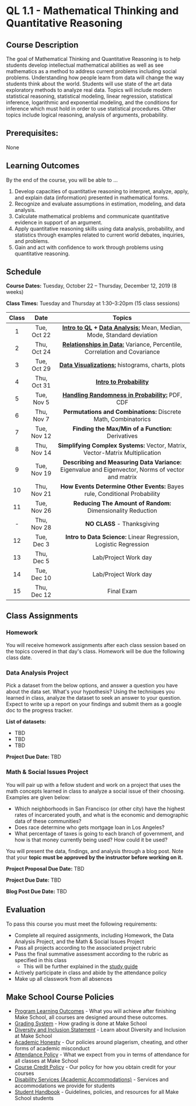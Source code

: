 # QL 1.1 - Mathematical Thinking and Quantitative Reasoning

## Course Description

The goal of Mathematical Thinking and Quantitative Reasoning is to help students develop intellectual mathematical abilities as well as see mathematics as a method to address current problems including social problems. Understanding how people learn from data will change the way students think about the world. Students will use state of the art data exploratory methods to analyze real data. Topics will include modern statistical reasoning, statistical modeling, linear regression, statistical inference, logarithmic and exponential modeling, and the conditions for inference which must hold in order to use statistical procedures.  Other topics include logical reasoning, analysis of arguments, probability.

## Prerequisites:  

None

## Learning Outcomes

By the end of the course, you will be able to ...

1. Develop capacities of quantitative reasoning to interpret, analyze, apply, and explain data (information) presented in mathematical forms.
1. Recognize and evaluate assumptions in estimation, modeling, and data analysis.
1. Calculate mathematical problems and communicate quantitative evidence in support of an argument.
1. Apply quantitative reasoning skills using data analysis, probability, and statistics through examples related to current world debates, inquiries, and problems.
1. Gain and act with confidence to work through problems using quantitative reasoning.

## Schedule

**Course Dates:** Tuesday, October 22 – Thursday, December 12, 2019 (8 weeks)

**Class Times:** Tuesday and Thursday at 1:30–3:20pm (15 class sessions)

| Class |          Date          |                 Topics                  |
|:-----:|:----------------------:|:---------------------------------------:|
|  1 |   Tue, Oct 22             | **[Intro to QL](https://docs.google.com/presentation/d/10puex-O20RivRpA9g6hSRr9VMEm4Ebbx5LqhmK1jXvw/edit?usp=sharing) + [Data Analysis:](./Notebooks/Descriptive_Statistics.ipynb)** Mean, Median, Mode, Standard deviation |
|  2 |   Thu, Oct 24             | **[Relationships in Data:](./Notebooks/relationships_data/Relationships_in_Data.ipynb)** Variance, Percentile, Correlation and Covariance |
|  3 |   Tue, Oct 29             | **[Data Visualizations:](./Notebooks/visualizations/visualizations_in_data.ipynb)** histograms, charts, plots |
|  4 |   Thu, Oct 31             | **[Intro to Probability](./Notebooks/Probability.ipynb)** |
|  5 |   Tue, Nov 5              | **[Handling Randomness in Probability:](./Notebooks/Handling_Randomness_in_Probability/pdf_cdf_Normal.ipynb)** PDF, CDF |
|  6 |   Thu, Nov 7              | **Permutations and Combinations:** Discrete Math, Combinatorics  |
|  7 |   Tue, Nov 12             |  **Finding the Max/Min of a Function:** Derivatives |
|  8 |   Thu, Nov 14             |  **Simplifying Complex Systems:** Vector, Matrix, Vector-Matrix Multiplication|
|  9 |   Tue, Nov 19             | **Describing and Measuring Data Variance:** Eigenvalue and Eigenvector, Norms of vector and matrix  |
| 10 |   Thu, Nov 21             | **How Events Determine Other Events:** Bayes rule, Conditional Probability |  
| 11 |   Tue, Nov 26             | **Reducing The Amount of Random:** Dimensionality Reduction |
| -  |   Thu, Nov 28             | **NO CLASS** - Thanksgiving  |
| 12 |   Tue, Dec 3              | **Intro to Data Science:** Linear Regression, Logistic Regression |
| 13 |   Thu, Dec 5              | Lab/Project Work day |
| 14 |   Tue, Dec 10             | Lab/Project Work day  |
| 15 |   Thu, Dec 12             | Final Exam  |


 
## Class Assignments

### Homework

You will receive homework assignments after each class session based on the topics covered in that day's class. Homework will be due the following class date.

### Data Analysis Project

Pick a dataset from the below options, and answer a question you have about the data set. What's your hypothesis? Using the techniques you learned in class, analyze the dataset to seek an answer to your question. Expect to write up a report on your findings and submit them as a google doc to the progress tracker.

**List of datasets:**

- TBD
- TBD
- TBD

**Project Due Date:** TBD 

### Math & Social Issues Project

You will pair up with a fellow student and work on a project that uses the math concepts learned in class to analyze a social issue of their choosing. Examples are given below:

- Which neighborhoods in San Francisco (or other city) have the highest rates of incarcerated youth, and what is the economic and demographic data of these communities?
- Does race determine who gets mortgage loan in Los Angeles?
- What percentage of taxes is going to each branch of government, and how is that money currently being used? How could it be used?

You will present the data, findings, and analysis through a blog post. Note that your **topic must be approved by the instructor before working on it.**

**Project Proposal Due Date:** TBD

**Project Due Date:** TBD

**Blog Post Due Date:** TBD

## Evaluation
To pass this course you must meet the following requirements:

- Complete all required assignments, including Homework, the Data Analysis Project, and the  Math & Social Issues Project
- Pass all projects according to the associated project rubric
- Pass the final summative assessment according to the rubric as specified in this class
    - This will be further explained in the [study guide](ADD_STUDY_GUIDE_LNK)
- Actively participate in class and abide by the attendance policy
- Make up all classwork from all absences

## Make School Course Policies

- [Program Learning Outcomes](https://make.sc/program-learning-outcomes) - What you will achieve after finishing Make School, all courses are designed around these outcomes.
- [Grading System](https://make.sc/grading-system) - How grading is done at Make School
- [Diversity and Inclusion Statement](https://make.sc/diversity-and-inclusion-statement) - Learn about Diversity and Inclusion at Make School
- [Academic Honesty](https://make.sc/academic-honesty-policy) - Our policies around plagerism, cheating, and other forms of academic misconduct 
- [Attendance Policy](https://make.sc/attendance-policy) - What we expect from you in terms of attendance for all classes at Make School
- [Course Credit Policy](https://make.sc/course-credit-policy) - Our policy for how you obtain credit for your courses
- [Disability Services (Academic Accommodations)](https://make.sc/disability-services) - Services and accommodations we provide for students
- [Student Handbook](https://make.sc/student-handbook) - Guidelines, policies, and resources for all Make School students
